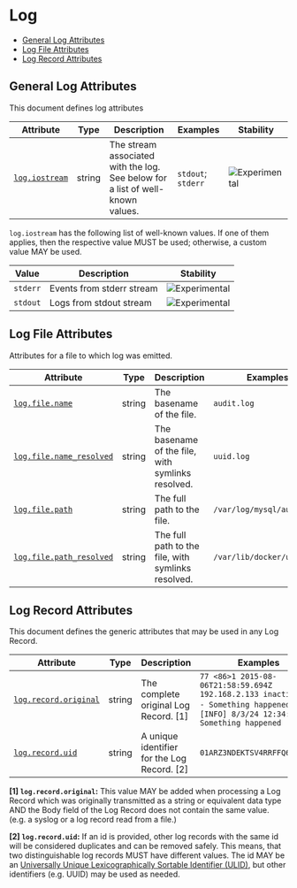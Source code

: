 <!--- Hugo front matter used to generate the website version of this page:
--->

<!-- NOTE: THIS FILE IS AUTOGENERATED. DO NOT EDIT BY HAND. -->
<!-- see templates/registry/markdown/attribute_namespace.md.j2 -->

# Log

- [General Log Attributes](#general-log-attributes)
- [Log File Attributes](#log-file-attributes)
- [Log Record Attributes](#log-record-attributes)

## General Log Attributes

This document defines log attributes

| Attribute | Type | Description | Examples | Stability |
|---|---|---|---|---|
| <a id="log-iostream" href="#log-iostream">`log.iostream`</a> | string | The stream associated with the log. See below for a list of well-known values. | `stdout`; `stderr` | ![Experimental](https://img.shields.io/badge/-experimental-blue) |

`log.iostream` has the following list of well-known values. If one of them applies, then the respective value MUST be used; otherwise, a custom value MAY be used.

| Value  | Description | Stability |
|---|---|---|
| `stderr` | Events from stderr stream | ![Experimental](https://img.shields.io/badge/-experimental-blue) |
| `stdout` | Logs from stdout stream | ![Experimental](https://img.shields.io/badge/-experimental-blue) |

## Log File Attributes

Attributes for a file to which log was emitted.

| Attribute | Type | Description | Examples | Stability |
|---|---|---|---|---|
| <a id="log-file-name" href="#log-file-name">`log.file.name`</a> | string | The basename of the file. | `audit.log` | ![Experimental](https://img.shields.io/badge/-experimental-blue) |
| <a id="log-file-name-resolved" href="#log-file-name-resolved">`log.file.name_resolved`</a> | string | The basename of the file, with symlinks resolved. | `uuid.log` | ![Experimental](https://img.shields.io/badge/-experimental-blue) |
| <a id="log-file-path" href="#log-file-path">`log.file.path`</a> | string | The full path to the file. | `/var/log/mysql/audit.log` | ![Experimental](https://img.shields.io/badge/-experimental-blue) |
| <a id="log-file-path-resolved" href="#log-file-path-resolved">`log.file.path_resolved`</a> | string | The full path to the file, with symlinks resolved. | `/var/lib/docker/uuid.log` | ![Experimental](https://img.shields.io/badge/-experimental-blue) |

## Log Record Attributes

This document defines the generic attributes that may be used in any Log Record.

| Attribute | Type | Description | Examples | Stability |
|---|---|---|---|---|
| <a id="log-record-original" href="#log-record-original">`log.record.original`</a> | string | The complete original Log Record. [1] | `77 <86>1 2015-08-06T21:58:59.694Z 192.168.2.133 inactive - - - Something happened`; `[INFO] 8/3/24 12:34:56 Something happened` | ![Experimental](https://img.shields.io/badge/-experimental-blue) |
| <a id="log-record-uid" href="#log-record-uid">`log.record.uid`</a> | string | A unique identifier for the Log Record. [2] | `01ARZ3NDEKTSV4RRFFQ69G5FAV` | ![Experimental](https://img.shields.io/badge/-experimental-blue) |

**[1] `log.record.original`:** This value MAY be added when processing a Log Record which was originally transmitted as a string or equivalent data type AND the Body field of the Log Record does not contain the same value. (e.g. a syslog or a log record read from a file.)

**[2] `log.record.uid`:** If an id is provided, other log records with the same id will be considered duplicates and can be removed safely. This means, that two distinguishable log records MUST have different values.
The id MAY be an [Universally Unique Lexicographically Sortable Identifier (ULID)](https://github.com/ulid/spec), but other identifiers (e.g. UUID) may be used as needed.
